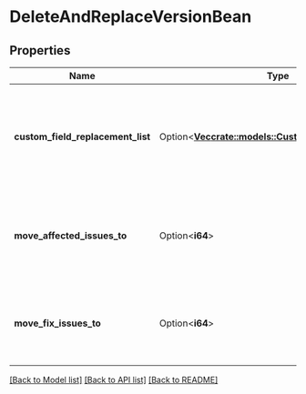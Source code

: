 # DeleteAndReplaceVersionBean

## Properties

Name | Type | Description | Notes
------------ | ------------- | ------------- | -------------
**custom_field_replacement_list** | Option<[**Vec<crate::models::CustomFieldReplacement>**](CustomFieldReplacement.md)> | An array of custom field IDs (`customFieldId`) and version IDs (`moveTo`) to update when the fields contain the deleted version. | [optional]
**move_affected_issues_to** | Option<**i64**> | The ID of the version to update `affectedVersion` to when the field contains the deleted version. | [optional]
**move_fix_issues_to** | Option<**i64**> | The ID of the version to update `fixVersion` to when the field contains the deleted version. | [optional]

[[Back to Model list]](../README.md#documentation-for-models) [[Back to API list]](../README.md#documentation-for-api-endpoints) [[Back to README]](../README.md)


